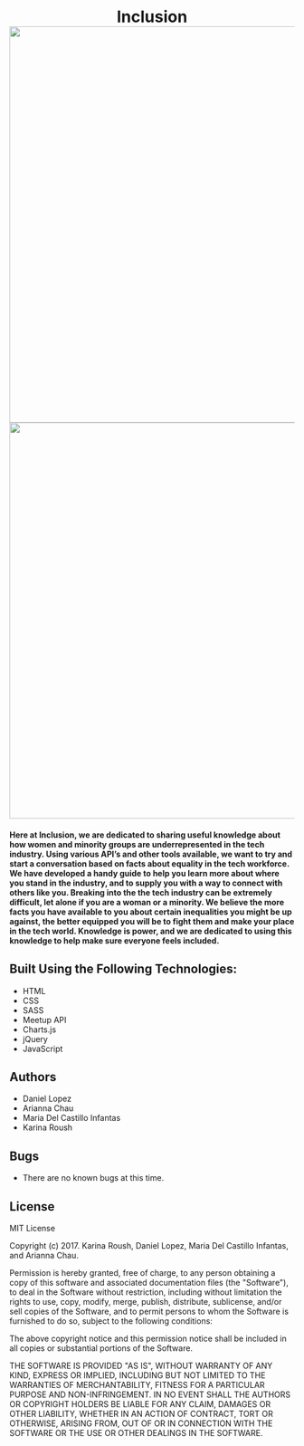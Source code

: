 <h1 align="center">
  <br>
  Inclusion
  <br>
  <img src="https://github.com/DLopez6877/drinken/blob/master/src/assets/images/screenshot1.png?raw=true alt="hardware" width="700">
  <br>
  <img src="https://github.com/DLopez6877/drinken/blob/master/src/assets/images/screenshot2.png?raw=true alt="finsihed project" width="700">
  <br>
</h1>

#### Here at Inclusion, we are dedicated to sharing useful knowledge about how women and minority groups are underrepresented in the tech industry.  Using various API’s and other tools available, we want to try and start a conversation based on facts about equality in the tech workforce. We have developed a handy guide to help you learn more about where you stand in the industry, and to supply you with a way to connect with others like you. Breaking into the the tech industry can be extremely difficult, let alone if you are a woman or a minority. We believe the more facts you have available to you about certain inequalities you might be up against, the better equipped you will be to fight them and make your place in the tech world. Knowledge is power, and we are dedicated to using this knowledge to help make sure everyone feels included.

## Built Using the Following Technologies:
* HTML
* CSS
* SASS
* Meetup API
* Charts.js
* jQuery
* JavaScript

## Authors
* Daniel Lopez
* Arianna Chau
* Maria Del Castillo Infantas
* Karina Roush

## Bugs
* There are no known bugs at this time.

## License
MIT License

Copyright (c) 2017. Karina Roush, Daniel Lopez, Maria Del Castillo Infantas, and Arianna Chau.

Permission is hereby granted, free of charge, to any person obtaining a copy
of this software and associated documentation files (the "Software"), to deal
in the Software without restriction, including without limitation the rights
to use, copy, modify, merge, publish, distribute, sublicense, and/or sell
copies of the Software, and to permit persons to whom the Software is
furnished to do so, subject to the following conditions:

The above copyright notice and this permission notice shall be included in all
copies or substantial portions of the Software.

THE SOFTWARE IS PROVIDED "AS IS", WITHOUT WARRANTY OF ANY KIND, EXPRESS OR
IMPLIED, INCLUDING BUT NOT LIMITED TO THE WARRANTIES OF MERCHANTABILITY,
FITNESS FOR A PARTICULAR PURPOSE AND NON-INFRINGEMENT. IN NO EVENT SHALL THE
AUTHORS OR COPYRIGHT HOLDERS BE LIABLE FOR ANY CLAIM, DAMAGES OR OTHER
LIABILITY, WHETHER IN AN ACTION OF CONTRACT, TORT OR OTHERWISE, ARISING FROM,
OUT OF OR IN CONNECTION WITH THE SOFTWARE OR THE USE OR OTHER DEALINGS IN THE
SOFTWARE.
